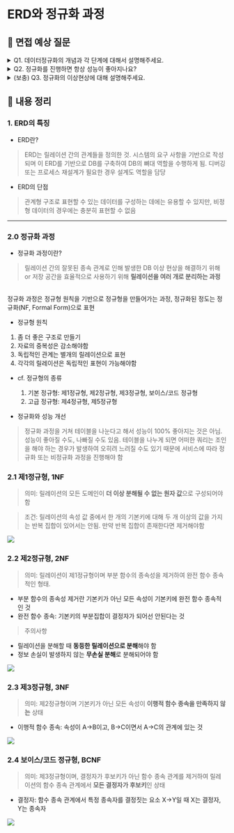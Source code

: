 # ERD와 정규화 과정

## 📌 면접 예상 질문

<details>
  <summary>Q1. 데이터정규화의 개념과 각 단계에 대해서 설명해주세요.</summary>
  <br />
  <p>데이터 정규화는 데이터베이스에서 이상 현상을 방지하고 저장 공간을 효율적으로 사용하기 위해 릴레이션을 여러 개로 분해하는 과정입니다. 정규화 과정은 단계적으로 진행되며, 각 단계에서 데이터 중복을 줄이고 데이터 무결성을 유지하는 것이 목표입니다.</p>
  
- 제1정규형: 모든 속성이 원자 값을 가져야 하며, 하나의 속성에 여러 개의 값이 포함되지 않도록 분해합니다.
- 제2정규형: 제1정규형을 만족하고, 기본키가 아닌 속성이 기본키에 완전 함수 종속이도록 분해합니다.
- 제3정규형: 제2정규형을 만족하고, 이행적 종속을 제거하도록 분해합니다.
- 보이스-코드 정규형: 제3정규형을 만족하고, 모든 결정자가 후보키가 되도록 정리하여, 데이터 종속성을 더욱 엄격하게 관리합니다.
</details>

<details>
  <summary>Q2. 정규화를 진행하면 항상 성능이 좋아지나요?</summary>
  <br />
  <p>아니요, 정규화를 한다고 해서 성능이 무조건 좋아지는 것은 아닙니다. 정규화를 통해 데이터 중복을 줄이고 무결성을 높일 수 있지만, 릴레이션 분해로 인해 릴레이션 간 JOIN 연산이 증가하여 조회 성능이 저하될 수 있습니다.</p>
</details>

<details>
  <summary>(보충) Q3. 정규화의 이상현상에 대해 설명해주세요.</summary>
  <br />
  <p>정규화의 이상 현상은 테이블을 설계할 때 잘못 설계하여 데이터를 삽입,삭제,수정할 때 생기는 논리적 오류를 말합니다. 정규화의 이상현상으로는</p>
  
- 삽입 이상: 자료를 삽입할 때 특정 속성에 해당하는 값이 없어 NULL을 입력해야 하는 현상
- 갱신 이상: 중복된 데이터 중 일부만 수정되어 데이터 모순이 일어나는 현상
- 삭제 이상: 한 정보를 삭제할 때, 연관된 중요한 데이터까지 함께 삭제되어 버리는 현상이 있습니다.
 
</details>

## 📌 내용 정리

### 1. ERD의 특징
- ERD란?
> ERD는 릴레이션 간의 관계들을 정의한 것. 시스템의 요구 사항을 기반으로 작성되며 이 ERD를 기반으로 DB를 구축하여 DB의 뼈대 역할을 수행하게 됨. 디버깅 또는 프로세스 재설계가 필요한 경우 설계도 역할을 담당

- ERD의 단점
> 관계형 구조로 표현할 수 있는 데이터를 구성하는 데에는 유용할 수 있지만, 비정형 데이터의 경우에는 충분히 표현할 수 없음

---

### 2.0 정규화 과정
- 정규화 과정이란?
> 릴레이션 간의 잘못된 종속 관계로 인해 발생한 DB 이상 현상을 해결하기 위해 or 저장 공간을 효율적으로 사용하기 위해 **릴레이션을 여러 개로 분리하는 과정**
<br />
정규화 과정은 정규형 원칙을 기반으로 정규형을 만들어가는 과정, 정규화된 정도는 정규화(NF, Formal Form)으로 표현
<br />

- 정규형 원칙
1) 좀 더 좋은 구조로 만들기
2) 자료의 중복성은 감소해야함
3) 독립적인 관계는 별개의 릴레이션으로 표현
4) 각각의 릴레이션은 독립적인 표현이 가능해야함

- cf. 정규형의 종류
	1) 기본 정규형: 제1정규형, 제2정규형, 제3정규형, 보이스/코드 정규형
    2) 고급 정규형: 제4정규형, 제5정규형
    
- 정규화와 성능 개선
> 정규화 과정을 거쳐 테이블을 나눈다고 해서 성능이 100% 좋아지는 것은 아님. 성능이 좋아질 수도, 나빠질 수도 있음. 테이블을 나누게 되면 어떠한 쿼리는 조인을 해야 하는 경우가 발생하여 오히려 느려질 수도 있기 때문에 서비스에 따라 정규화 또는 비정규화 과정을 진행해야 함
    
### 2.1 제1정규형, 1NF
> 의미: 릴레이션의 모든 도메인이 **더 이상 분해될 수 없는 원자 값**으로 구성되어야 함

> 조건: 릴레이션의 속성 값 중에서 한 개의 기본키에 대해 두 개 이상의 값을 가지는 반복 집합이 있어서는 안됨. 만약 반복 집합이 존재한다면 제거해야함

![](https://velog.velcdn.com/images/chtoqur/post/a168b535-9e3b-485f-ac1e-b31bae597467/image.png)

### 2.2 제2정규형, 2NF
> 의미: 릴레이션이 제1정규형이며 부분 함수의 종속성을 제거하여 완전 함수 종속적인 형태.
- 부분 함수의 종속성 제거란 기본키가 아닌 모든 속성이 기본키에 완전 함수 종속적인 것
- 완전 함수 종속: 기본키의 부분집합이 결정자가 되어선 안된다는 것

> 주의사항
- 릴레이션을 분해할 때 **동등한 릴레이션으로 분해**해야 함
- 정보 손실이 발생하지 않는 **무손실 분해**로 분해되어야 함

![](https://velog.velcdn.com/images/chtoqur/post/bf8e3f0a-a920-4517-9b80-28952f46a35b/image.png)

### 2.3 제3정규형, 3NF
> 의미: 제2정규형이며 기본키가 아닌 모든 속성이 **이행적 함수 종속을 만족하지 않는** 상태
- 이행적 함수 종속: 속성이 A→B이고, B→C이면서 A→C의 관계에 있는 것

![](https://velog.velcdn.com/images/chtoqur/post/97cca352-8192-4d05-8bb0-ec372b55f11d/image.png)


### 2.4 보이스/코드 정규형, BCNF
> 의미: 제3정규형이며, 결정자가 후보키가 아닌 함수 종속 관계를 제거하여 릴레이션의 함수 종속 관계에서 **모든 결정자가 후보키**인 상태
- 결정자: 함수 종속 관계에서 특정 종속자를 결정짓는 요소
X->Y일 때 X는 결정자, Y는 종속자

![](https://velog.velcdn.com/images/chtoqur/post/421f88e0-f158-4361-a531-a3df2bbde6ea/image.png)